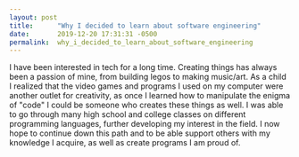 ```yaml
---
layout: post
title:      "Why I decided to learn about software engineering"
date:       2019-12-20 17:31:31 -0500
permalink:  why_i_decided_to_learn_about_software_engineering
---
```



I have been interested in tech for a long time. Creating things has always been a passion of mine, from building legos to making music/art. As a child I realized that the video games and programs I used on my computer were another outlet for creativity, as once I learned how to manipulate the enigma of "code" I could be someone who creates these things as well. I was able to go through many high school and college classes on different programming languages, further developing my interest in the field. I now hope to continue down this path and to be able support others with my knowledge I acquire, as well as create programs I am proud of.
